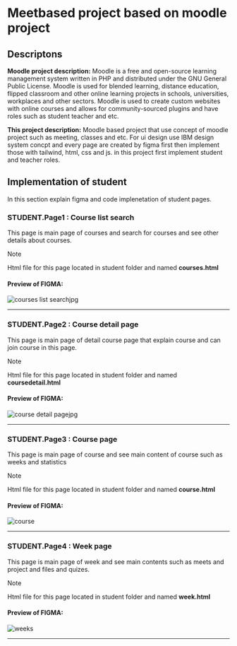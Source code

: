 # Meetbased project based on moodle project

## Descriptons

**Moodle project description:** Moodle is a free and open-source learning management system written in PHP and distributed under the GNU General Public License. Moodle is used for blended learning, distance education, flipped classroom and other online learning projects in schools, universities, workplaces and other sectors.
Moodle is used to create custom websites with online courses and allows for community-sourced plugins and have roles such as student teacher and etc.

**This project description:** Moodle based project that use concept of moodle project such as meeting, classes and etc. For ui design use IBM design system concpt and every page are created by figma first then implement those with tailwind, html, css and js. 
in this project first implement student and teacher roles.

## Implementation of student
In this section explain figma and code implenetation of student pages.
### STUDENT.Page1 : Course list search
This page is main page of courses and search for courses and see other details about courses.
> [!Note]
> Html file for this page located in student folder and named **courses.html**

#### **Preview of FIGMA**:
![courses list searchjpg](https://github.com/user-attachments/assets/827ca773-ccc5-4d18-ba4b-36d8f932b9da)
___

### STUDENT.Page2 : Course detail page
This page is main page of detail course page that explain course and can join course in this page.
> [!Note]
> Html file for this page located in student folder and named **coursedetail.html**

#### **Preview of FIGMA**:
![course detail pagejpg](https://github.com/user-attachments/assets/5958bcfb-ab59-47f7-878f-058b85783644)
___

### STUDENT.Page3 : Course page
This page is main page of course and see main content of course such as weeks and statistics 
> [!Note]
> Html file for this page located in student folder and named **course.html**

#### **Preview of FIGMA**:
![course](https://github.com/user-attachments/assets/442ff4c7-8431-4771-9b7d-09e84add2e28)

___

### STUDENT.Page4 : Week page
This page is main page of week and see main contents such as meets and project and files and quizes. 
> [!Note]
> Html file for this page located in student folder and named **week.html**

#### **Preview of FIGMA**:
![weeks](https://github.com/user-attachments/assets/911d98e9-d97f-477e-9875-b119eb0082dc)

___
